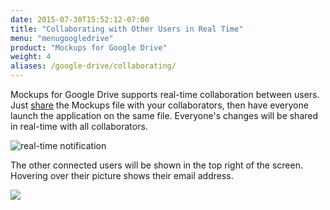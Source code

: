 ```yaml
---
date: 2015-07-30T15:52:12-07:00
title: "Collaborating with Other Users in Real Time"
menu: "menugoogledrive"
product: "Mockups for Google Drive"
weight: 4
aliases: /google-drive/collaborating/
---
```


Mockups for Google Drive supports real-time collaboration between users. Just [share](../drive-files/#sharing-via-google-drive) the Mockups file with your collaborators, then have everyone launch the application on the same file. Everyone's changes will be shared in real-time with all collaborators.

![real-time notification](//media.balsamiq.com/img/support/docs/gdrive/userguide/m4gd_rtc.png)

The other connected users will be shown in the top right of the screen. Hovering over their picture shows their email address.

![](//media.balsamiq.com/img/support/docs/gdrive/userguide/otherusers.png)
